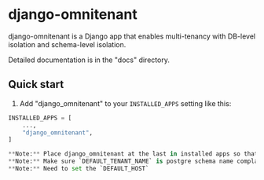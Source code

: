 # django-omnitenant

django-omnitenant is a Django app that enables multi-tenancy with DB-level isolation and schema-level isolation.

Detailed documentation is in the "docs" directory.

## Quick start

1. Add "django_omnitenant" to your `INSTALLED_APPS` setting like this:

```python
INSTALLED_APPS = [
    ...,
    "django_omnitenant",
]

**Note:** Place django_omnitenant at the last in installed apps so that it will reregister all the default only apps to show on default db
**Note:** Make sure `DEFAULT_TENANT_NAME` is postgre schema name complaint
**Note:** Need to set the `DEFAULT_HOST`


